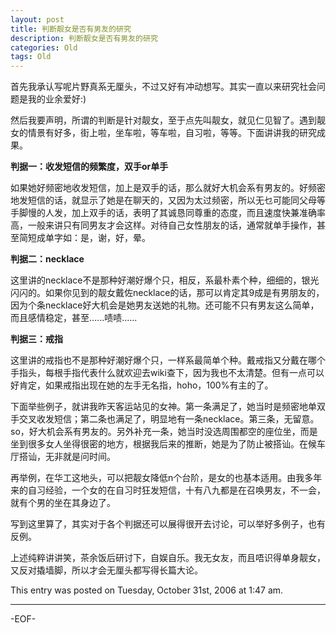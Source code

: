 ```yaml
---
layout: post
title: 判断靓女是否有男友的研究
description: 判断靓女是否有男友的研究
categories: Old
tags: Old
---
```

首先我承认写呢片野真系无厘头，不过又好有冲动想写。其实一直以来研究社会问题是我的业余爱好:)

然后我要声明，所谓的判断是针对靓女，至于点先叫靓女，就见仁见智了。遇到靓女的情景有好多，街上啦，坐车啦，等车啦，自习啦，等等。下面讲讲我的研究成果。

**判据一：收发短信的频繁度，双手or单手**

如果她好频密地收发短信，加上是双手的话，那么就好大机会系有男友的。好频密地发短信的话，就显示了她是在聊天的，又因为太过频密，所以无乜可能同父母等手脚慢的人发，加上双手的话，表明了其诚恳同尊重的态度，而且速度快兼准确率高，一般来讲只有同男友才会这样。对待自己女性朋友的话，通常就单手操作，甚至简短成单字如：是，谢，好，晕。

**判据二：necklace**

这里讲的necklace不是那种好潮好爆个只，相反，系最朴素个种，细细的，银光闪闪的。如果你见到的靓女戴佐necklace的话，那可以肯定其9成是有男朋友的，因为个条necklace好大机会是她男友送她的礼物。还可能不只有男友这么简单，而且感情稳定，甚至......啧啧......

**判据三：戒指**

这里讲的戒指也不是那种好潮好爆个只，一样系最简单个种。戴戒指又分戴在哪个手指头，每根手指代表什么就欢迎去wiki查下，因为我也不太清楚。但有一点可以好肯定，如果戒指出现在她的左手无名指，hoho，100%有主的了。

下面举些例子，就讲我昨天客运站见的女神。第一条满足了，她当时是频密地单双手交叉收发短信；第二条也满足了，明显地有一条necklace。第三条，无留意。so，好大机会系有男友的。另外补充一条，她当时没选周围都空的座位坐，而是坐到很多女人坐得很密的地方，根据我后来的推断，她是为了防止被搭讪。在候车厅搭讪，无非就是问时间。

再举例，在华工这地头，可以把靓女降低n个台阶，是女的也基本适用。由我多年来的自习经验，一个女的在自习时狂发短信，十有八九都是在召唤男友，不一会，就有个男的坐在其身边了。

写到这里算了，其实对于各个判据还可以展得很开去讨论，可以举好多例子，也有反例。

上述纯粹讲讲笑，茶余饭后研讨下，自娱自乐。我无女友，而且唔识得单身靓女，又反对撬墙脚，所以才会无厘头都写得长篇大论。

This entry was posted on Tuesday, October 31st, 2006 at 1:47 am.

---



-EOF-